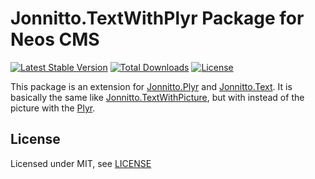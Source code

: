 Jonnitto.TextWithPlyr Package for Neos CMS
==========================================

[![Latest Stable Version](https://poser.pugx.org/jonnitto/textwithplyr/v/stable)](https://packagist.org/packages/jonnitto/textwithplyr)
[![Total Downloads](https://poser.pugx.org/jonnitto/textwithplyr/downloads)](https://packagist.org/packages/jonnitto/textwithplyr)
[![License](https://poser.pugx.org/jonnitto/textwithplyr/license)](https://packagist.org/packages/jonnitto/textwithplyr)

This package is an extension for [Jonnitto.Plyr](https://github.com/jonnitto/Jonnitto.Plyr) and [Jonnitto.Text](https://github.com/jonnitto/Jonnitto.Text). It is basically the same like [Jonnitto.TextWithPicture](https://github.com/jonnitto/Jonnitto.TextWithPicture), but with instead of the picture with the [Plyr](http://plyr.io/).


License
-------

Licensed under MIT, see [LICENSE](LICENSE)
